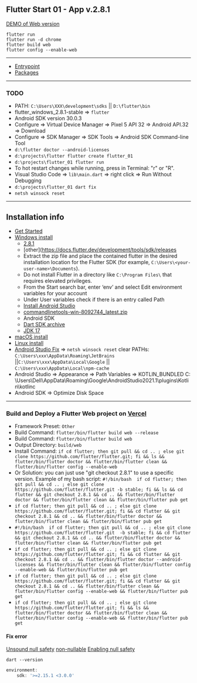 Flutter Start 01 - App v.2.8.1
---

[DEMO of Web version]()

```
flutter run
flutter run -d chrome
flutter build web
flutter config --enable-web
```

---------------------

* [Entrypoint](lib/main.dart)
* [Packages](pubspec.yaml)

---------------------

### TODO

* PATH: `C:\Users\XXX\development\sdks` || `D:\flutter\bin`
* flutter_windows_2.8.1-stable => `flutter`
* Android SDK version 30.0.3
* Configure => Virtual Device Manager => Pixel 5 API 32 => Android API.32 => Download
* Configure => SDK Manager => SDK Tools => Android SDK Command-line Tool
* `d:\flutter doctor --android-licenses`
* `d:\projects\flutter flutter create flutter_01`
* `d:\projects\flutter_01 flutter run`
* To hot restart changes while running, press in Terminal: "r" or "R".
* Visual Studio Code => `lib\main.dart` => right click => Run Without Debugging
* `d:\projects\flutter_01 dart fix`
* `netsh winsock reset`

---------------------

## Installation info

* [Get Started](https://docs.flutter.dev/get-started)
* [Windows install](https://docs.flutter.dev/get-started/install/windows)
    * [2.8.1](https://storage.googleapis.com/flutter_infra_release/releases/stable/windows/flutter_windows_2.8.1-stable.zip)
    * [other](https://docs.flutter.dev/development/tools/sdk/releases
    * Extract the zip file and place the contained flutter in the desired installation location for the Flutter SDK (for
      example, `C:\Users\<your-user-name>\Documents`).
    * Do not install Flutter in a directory like `C:\Program Files\` that requires elevated privileges.
    * From the Start search bar, enter ‘env’ and select Edit environment variables for your account
    * Under User variables check if there is an entry called Path
    * [Install Android Studio](https://developer.android.com/studio)
    * [commandlinetools-win-8092744_latest.zip](https://developer.android.com/studio#:~:text=commandlinetools%2Dwin%2D8092744_latest.zip)
    * Android SDK
    * [Dart SDK archive](https://dart.dev/get-dart/archive)
    * [JDK 17](https://www.oracle.com/java/technologies/downloads/#jdk17-windows)
* [macOS install](https://docs.flutter.dev/get-started/install/macos)
* [Linux install](https://docs.flutter.dev/get-started/install/linux)
* [Android Studio Fix](https://intellij-support.jetbrains.com/hc/en-us/articles/360007568559-Start-Failed-Internal-error-recovering-IDE-to-the-working-state-after-the-critical-startup-error)
  => `netsh winsock reset`
  clear PATHs: `C:\Users\xxx\AppData\Roaming\JetBrains` ||`C:\Users\xxx\AppData\Local\Google`
  || `C:\Users\xxx\AppData\Local\npm-cache`
* Android Studio => Appearance => Path Variables => KOTLIN_BUNDLED C:
  \Users\Dell\AppData\Roaming\Google\AndroidStudio2021.1\plugins\Kotlin\kotlinc
* Android SDK => Optimize Disk Space

------------------------

### Build and Deploy a Flutter Web project on [Vercel](https://vercel.com)

* Framework Preset: `Other`
* Build Command: `flutter/bin/flutter build web --release`
* Build Command: `flutter/bin/flutter build web`
* Output Directory: `build/web`
* Install Command:
  `if cd flutter; then git pull && cd .. ; else git clone https://github.com/flutter/flutter.git; fi && ls && flutter/bin/flutter doctor && flutter/bin/flutter clean && flutter/bin/flutter config --enable-web`
* Or Solution: you can just use "git checkout 2.8.1" to use a specific version. Example of my bash script:
  `#!/bin/bash  if cd flutter; then git pull && cd .. ; else git clone https://github.com/flutter/flutter.git -b stable; fi && ls && cd flutter && git checkout 2.8.1 && cd .. && flutter/bin/flutter doctor && flutter/bin/flutter clean && flutter/bin/flutter pub get`
* `if cd flutter; then git pull && cd .. ; else git clone https://github.com/flutter/flutter.git; fi && cd flutter && git checkout 2.8.1 && cd .. && flutter/bin/flutter doctor && flutter/bin/flutter clean && flutter/bin/flutter pub get`
* `#!/bin/bash  if cd flutter; then git pull && cd .. ; else git clone https://github.com/flutter/flutter.git  -b stable; fi && cd flutter && git checkout 2.8.1 && cd .. && flutter/bin/flutter doctor && flutter/bin/flutter clean && flutter/bin/flutter pub get`
* `if cd flutter; then git pull && cd .. ; else git clone https://github.com/flutter/flutter.git; fi && cd flutter && git checkout 2.8.1 && cd .. && flutter/bin/flutter doctor --android-licenses && flutter/bin/flutter clean && flutter/bin/flutter config --enable-web && flutter/bin/flutter pub get`
* `if cd flutter; then git pull && cd .. ; else git clone https://github.com/flutter/flutter.git; fi && cd flutter && git checkout 2.8.1 && cd .. && flutter/bin/flutter clean && flutter/bin/flutter config --enable-web && flutter/bin/flutter pub get`
* `if cd flutter; then git pull && cd .. ; else git clone https://github.com/flutter/flutter.git; fi && ls && flutter/bin/flutter doctor && flutter/bin/flutter clean && flutter/bin/flutter config --enable-web && flutter/bin/flutter pub get`

#### Fix error

[Unsound null safety](https://dart.dev/null-safety/unsound-null-safety)
[non-nullable](https://stackoverflow.com/questions/64560461/the-parameter-cant-have-a-value-of-null-because-of-its-type-in-dart)
[Enabling null safety](https://stackoverflow.com/questions/64621051/how-to-enable-null-safety-in-flutter)

``` 
dart --version
```

````javascript
environment:
    sdk: '>=2.15.1 <3.0.0'
````
